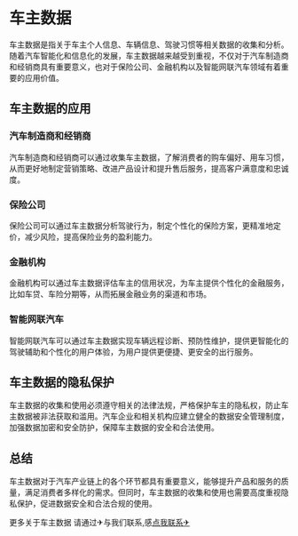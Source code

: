 # 车主数据

车主数据是指关于车主个人信息、车辆信息、驾驶习惯等相关数据的收集和分析。随着汽车智能化和信息化的发展，车主数据越来越受到重视，不仅对于汽车制造商和经销商具有重要意义，也对于保险公司、金融机构以及智能网联汽车领域有着重要的应用价值。

## 车主数据的应用

### 汽车制造商和经销商

汽车制造商和经销商可以通过收集车主数据，了解消费者的购车偏好、用车习惯，从而更好地制定营销策略、改进产品设计和提升售后服务，提高客户满意度和忠诚度。

### 保险公司

保险公司可以通过车主数据分析驾驶行为，制定个性化的保险方案，更精准地定价，减少风险，提高保险业务的盈利能力。

### 金融机构

金融机构可以通过车主数据评估车主的信用状况，为车主提供个性化的金融服务，比如车贷、车险分期等，从而拓展金融业务的渠道和市场。

### 智能网联汽车

智能网联汽车可以通过车主数据实现车辆远程诊断、预防性维护，提供更智能化的驾驶辅助和个性化的用户体验，为用户提供更便捷、更安全的出行服务。

## 车主数据的隐私保护

车主数据的收集和使用必须遵守相关的法律法规，严格保护车主的隐私权，防止车主数据被非法获取和滥用。汽车企业和相关机构应建立健全的数据安全管理制度，加强数据加密和安全防护，保障车主数据的安全和合法使用。

## 总结

车主数据对于汽车产业链上的各个环节都具有重要意义，能够提升产品和服务的质量，满足消费者多样化的需求。但同时，车主数据的收集和使用也需要高度重视隐私保护，促进数据安全和合法合规的使用。

更多关于车主数据 请通过✈与我们联系,感[点我联系✈](https://cn.k02.cc)